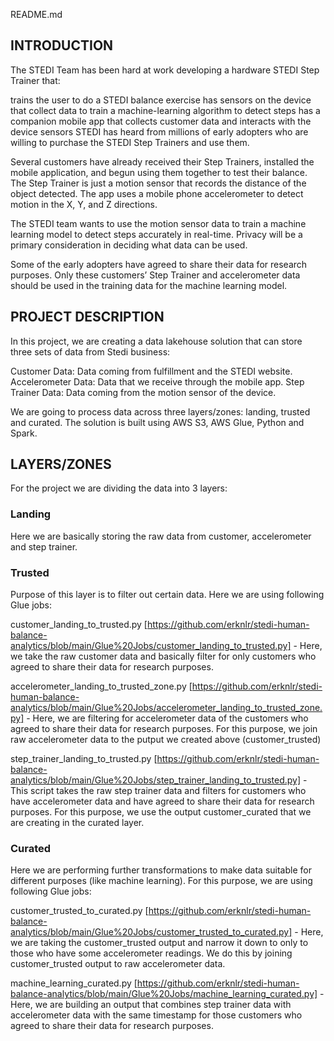 README.md
## INTRODUCTION

The STEDI Team has been hard at work developing a hardware STEDI Step Trainer that:

trains the user to do a STEDI balance exercise
has sensors on the device that collect data to train a machine-learning algorithm to detect steps
has a companion mobile app that collects customer data and interacts with the device sensors
STEDI has heard from millions of early adopters who are willing to purchase the STEDI Step Trainers and use them.

Several customers have already received their Step Trainers, installed the mobile application, and begun using them together to test their balance. The Step Trainer is just a motion sensor that records the distance of the object detected. The app uses a mobile phone accelerometer to detect motion in the X, Y, and Z directions.

The STEDI team wants to use the motion sensor data to train a machine learning model to detect steps accurately in real-time. Privacy will be a primary consideration in deciding what data can be used.

Some of the early adopters have agreed to share their data for research purposes. Only these customers’ Step Trainer and accelerometer data should be used in the training data for the machine learning model.


## PROJECT DESCRIPTION
In this project, we are creating a data lakehouse solution that can store three sets of data from Stedi business:

Customer Data: Data coming from fulfillment and the STEDI website.
Accelerometer Data: Data that we receive through the mobile app.
Step Trainer Data: Data coming from the motion sensor of the device.

We are going to process data across three layers/zones: landing, trusted and curated. The solution is built using AWS S3, AWS Glue, Python and Spark. 


## LAYERS/ZONES

For the project we are dividing the data into 3 layers:

### Landing
Here we are basically storing the raw data from customer, accelerometer and step trainer.

### Trusted
Purpose of this layer is to filter out certain data. Here we are using following Glue jobs:

customer_landing_to_trusted.py [https://github.com/erknlr/stedi-human-balance-analytics/blob/main/Glue%20Jobs/customer_landing_to_trusted.py] - Here, we take the raw customer data and basically filter for only customers who agreed to share their data for research purposes. 

accelerometer_landing_to_trusted_zone.py [https://github.com/erknlr/stedi-human-balance-analytics/blob/main/Glue%20Jobs/accelerometer_landing_to_trusted_zone.py] - Here, we are filtering for accelerometer data of the customers who agreed to share their data for research purposes. For this purpose, we join raw accelerometer data to the putput we created above (customer_trusted)

step_trainer_landing_to_trusted.py [https://github.com/erknlr/stedi-human-balance-analytics/blob/main/Glue%20Jobs/step_trainer_landing_to_trusted.py] - This script takes the raw step trainer data and filters for customers who have accelerometer data and have agreed to share their data for research purposes. For this purpose, we use the output customer_curated that we are creating in the curated layer.  

### Curated
Here we are performing further transformations to make data suitable for different purposes (like machine learning). For this purpose, we are using following Glue jobs:

customer_trusted_to_curated.py [https://github.com/erknlr/stedi-human-balance-analytics/blob/main/Glue%20Jobs/customer_trusted_to_curated.py] - Here, we are taking the customer_trusted output and narrow it down to only to those who have some accelerometer readings. We do this by joining customer_trusted output to raw accelerometer data. 

machine_learning_curated.py [https://github.com/erknlr/stedi-human-balance-analytics/blob/main/Glue%20Jobs/machine_learning_curated.py] - Here, we are building an output that combines step trainer data with accelerometer data with the same timestamp for those customers who agreed to share their data for research purposes. 


